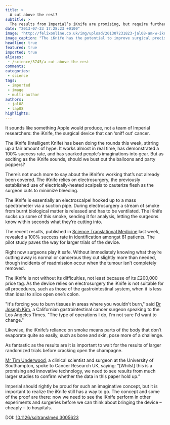 ```yaml
---
title: >
  A cut above the rest?
subtitle: >
  The results from Imperial’s iKnife are promising, but require further validation.
date: "2013-07-23 17:28:23 +0100"
image: "http://felixonline.co.uk/img/upload/201307231823-jal08-am-w-iknife-20130718213933737614-620x349.jpg"
image_caption: "The iKnife has the potential to improve surgical precision"
headline: true
featured: true
imported: true
aliases:
 - /science/3745/a-cut-above-the-rest
comments:
categories:
 - science
tags:
 - imported
 - image
 - multi-author
authors:
 - jal08
 - lap08
highlights:
---
```


It sounds like something Apple would produce, not a team of Imperial researchers: the iKnife, the surgical device that can ‘sniff out’ cancer.

The iKnife (Intelligent Knife) has been doing the rounds this week, stirring up a fair amount of hype. It works almost in real time, has demonstrated a 100% success rate, and has sparked people’s imaginations into gear. But as exciting as the iKnife sounds, should we bust out the balloons and party poppers?

There’s not much more to say about the iKnife’s working that’s not already been covered. The iKnife relies on electrosurgery, the previously established use of electrically-heated scalpels to cauterize flesh as the surgeon cuts to minimize bleeding.

The iKnife is essentially an electroscalpel hooked up to a mass spectrometer via a suction pipe. During electrosurgery a stream of smoke from burnt biological matter is released and has to be ventilated. The iKnife sucks up some of this smoke, sending it for analysis, letting the surgeons know within seconds what they’re cutting into.

The recent results, published in [Science Translational Medicine](http://stm.sciencemag.org/content/5/194/194ra93) last week, revealed a 100% success rate in identification amongst 81 patients. The pilot study paves the way for larger trials of the device.

Right now surgeons play it safe. Without immediately knowing what they’re cutting away is normal or cancerous they cut slightly more than needed, though incidents of readmission occur when the tumour isn’t completely removed.

The iKnife is not without its difficulties, not least because of its £200,000 price tag. As the device relies on electrosurgery the iKnife is not suitable for all procedures, such as those of the gastrointestinal system, when it is less than ideal to slice open one’s colon.

"It's forcing you to burn tissues in areas where you wouldn't burn," said [Dr Joseph Kim](http://cms-sp.cityofhope.org/directory/people/kim-joseph/Pages/default.aspx), a Californian gastrointestinal cancer surgeon speaking to the Los Angeles Times. "The type of operations I do, I'm not sure I'd want to change."

Likewise, the iKnife’s reliance on smoke means parts of the body that don’t evaporate quite so easily, such as bone and skin, pose more of a challenge.

As fantastic as the results are it is important to wait for the results of larger randomized trials before cracking open the champagne.

[Mr Tim Underwood](http://www.southampton.ac.uk/medicine/about/staff/tju.page), a clinical scientist and surgeon at the University of Southampton, spoke to Cancer Research UK, saying: “[Whilst] this is a promising and innovative technology, we need to see results from much larger studies to confirm whether the data in this paper hold up.”

Imperial should rightly be proud for such an imaginative concept, but it is important to realize the iKnife still has a way to go. The concept and some of the proof are there: now we need to see the iKnife perform in other experiments and surgeries before we can think about bringing the device – cheaply – to hospitals.

DOI: [10.1126/scitranslmed.3005623](http://stm.sciencemag.org/content/5/194/194ra93)
